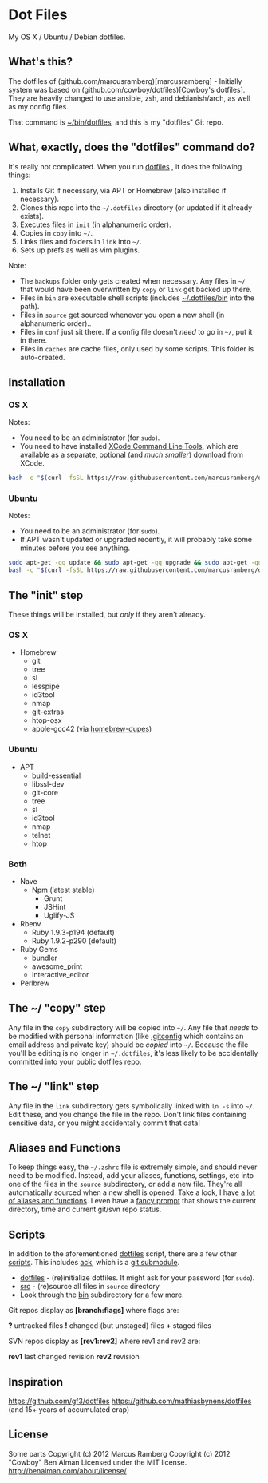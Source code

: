 # Dot Files

My OS X / Ubuntu / Debian dotfiles.

## What's this?

The dotfiles of (github.com/marcusramberg)[marcusramberg] - Initially system
was based on (github.com/cowboy/dotfiles)[Cowboy's dotfiles]. They are heavily
changed to use ansible, zsh, and debianish/arch, as well as my config files.

That command is [~/bin/dotfiles][dotfiles], and this is my "dotfiles" Git repo.

[dotfiles]: https://github.com/marcusramberg/dotfiles/blob/master/bin/dotfiles
[bin]: https://github.com/marcusramberg/dotfiles/tree/master/bin

## What, exactly, does the "dotfiles" command do?

It's really not complicated. When you run [dotfiles][dotfiles] , it does the following things:

1. Installs Git if necessary, via APT or Homebrew (also installed if necessary).
2. Clones this repo into the `~/.dotfiles` directory (or updated if it already exists).
3. Executes files in `init` (in alphanumeric order).
4. Copies in `copy` into `~/`.
5. Links files and folders in `link` into `~/`.
5. Sets up prefs as well as vim plugins.

Note:

- The `backups` folder only gets created when necessary. Any files in `~/` that would have been overwritten by `copy` or `link` get backed up there.
- Files in `bin` are executable shell scripts (includes [~/.dotfiles/bin][bin] into the path).
- Files in `source` get sourced whenever you open a new shell (in alphanumeric order)..
- Files in `conf` just sit there. If a config file doesn't _need_ to go in `~/`, put it in there.
- Files in `caches` are cache files, only used by some scripts. This folder is auto-created.

## Installation

### OS X

Notes:

- You need to be an administrator (for `sudo`).
- You need to have installed [XCode Command Line Tools](https://developer.apple.com/downloads/index.action?=command%20line%20tools), which are available as a separate, optional (and _much smaller_) download from XCode.

```sh
bash -c "$(curl -fsSL https://raw.githubusercontent.com/marcusramberg/dotfiles/master/bin/dotfiles)" && source ~/.zshrc
```

### Ubuntu

Notes:

- You need to be an administrator (for `sudo`).
- If APT wasn't updated or upgraded recently, it will probably take some minutes before you see anything.

```sh
sudo apt-get -qq update && sudo apt-get -qq upgrade && sudo apt-get -qq install curl ansible && echo &&
bash -c "$(curl -fsSL https://raw.githubusercontent.com/marcusramberg/dotfiles/master/bin/dotfiles)" && source ~/.zshrc
```

## The "init" step

These things will be installed, but _only_ if they aren't already.

### OS X

- Homebrew
  - git
  - tree
  - sl
  - lesspipe
  - id3tool
  - nmap
  - git-extras
  - htop-osx
  - apple-gcc42 (via [homebrew-dupes](https://github.com/Homebrew/homebrew-dupes/blob/master/apple-gcc42.rb))

### Ubuntu

- APT
  - build-essential
  - libssl-dev
  - git-core
  - tree
  - sl
  - id3tool
  - nmap
  - telnet
  - htop

### Both

- Nave
  - Npm (latest stable)
    - Grunt
    - JSHint
    - Uglify-JS
- Rbenv
  - Ruby 1.9.3-p194 (default)
  - Ruby 1.9.2-p290 (default)
- Ruby Gems
  - bundler
  - awesome_print
  - interactive_editor
- Perlbrew


## The ~/ "copy" step

Any file in the `copy` subdirectory will be copied into `~/`. Any file that _needs_ to be modified with personal information (like [.gitconfig](https://github.com/marcusramberg/dotfiles/blob/master/copy/.gitconfig) which contains an email address and private key) should be _copied_ into `~/`. Because the file you'll be editing is no longer in `~/.dotfiles`, it's less likely to be accidentally committed into your public dotfiles repo.

## The ~/ "link" step

Any file in the `link` subdirectory gets symbolically linked with `ln -s` into `~/`. Edit these, and you change the file in the repo. Don't link files containing sensitive data, or you might accidentally commit that data!

## Aliases and Functions

To keep things easy, the `~/.zshrc` file is extremely simple, and should never need to be modified. Instead, add your aliases, functions, settings, etc into one of the files in the `source` subdirectory, or add a new file. They're all automatically sourced when a new shell is opened. Take a look, I have [a lot of aliases and functions](https://github.com/marcusramberg/dotfiles/tree/master/source). I even have a [fancy prompt](https://github.com/marcusramberg/dotfiles/blob/master/source/50_prompt.sh) that shows the current directory, time and current git/svn repo status.

## Scripts

In addition to the aforementioned [dotfiles][dotfiles] script, there are a few other [scripts][bin]. This includes [ack](https://github.com/petdance/ack), which is a [git submodule](https://github.com/marcusramberg/dotfiles/tree/master/libs).

- [dotfiles][dotfiles] - (re)initialize dotfiles. It might ask for your password (for `sudo`).
- [src](https://github.com/marcusramberg/dotfiles/blob/master/link/.bashrc#L6-15) - (re)source all files in `source` directory
- Look through the [bin][bin] subdirectory for a few more.

Git repos display as **[branch:flags]** where flags are:

**?** untracked files
**!** changed (but unstaged) files
**+** staged files

SVN repos display as **[rev1:rev2]** where rev1 and rev2 are:

**rev1** last changed revision
**rev2** revision

## Inspiration

<https://github.com/gf3/dotfiles>
<https://github.com/mathiasbynens/dotfiles>
(and 15+ years of accumulated crap)

## License

Some parts Copyright (c) 2012 Marcus Ramberg
Copyright (c) 2012 "Cowboy" Ben Alman
Licensed under the MIT license.
<http://benalman.com/about/license/>
